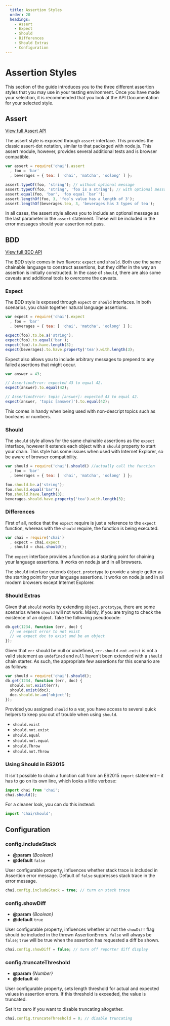 ```yaml
---
  title: Assertion Styles
  order: 20
  headings:
    - Assert
    - Expect
    - Should
    - Differences
    - Should Extras
    - Configuration
---
```


# Assertion Styles

This section of the guide introduces you to the three different assertion styles that you may use in your testing environment. Once you have made your selection, it is recommended that you look at the API Documentation for your selected style.


## Assert

<a href="/api/assert" class="clean-button">View full Assert API</a>

The assert style is exposed through `assert` interface. This provides
the classic assert-dot notation, similar to that packaged with
node.js. This assert module, however, provides several additional
tests and is browser compatible.

```js
var assert = require('chai').assert
  , foo = 'bar'
  , beverages = { tea: [ 'chai', 'matcha', 'oolong' ] };

assert.typeOf(foo, 'string'); // without optional message
assert.typeOf(foo, 'string', 'foo is a string'); // with optional message
assert.equal(foo, 'bar', 'foo equal `bar`');
assert.lengthOf(foo, 3, 'foo`s value has a length of 3');
assert.lengthOf(beverages.tea, 3, 'beverages has 3 types of tea');
```

In all cases, the assert style allows you to include an optional message as the
last parameter in the `assert` statement. These will be included in the
error messages should your assertion not pass.


## BDD

<a href="/api/bdd" class="clean-button">View full BDD API</a>

The BDD style comes in two flavors: `expect` and `should`. Both use the same
chainable language to construct assertions, but they differ in the way an
assertion is initially constructed. In the case of `should`, there are also
some caveats and additional tools to overcome the caveats.

### Expect

The BDD style is exposed through `expect` or `should` interfaces. In both
scenarios, you chain together natural language assertions.

```js
var expect = require('chai').expect
  , foo = 'bar'
  , beverages = { tea: [ 'chai', 'matcha', 'oolong' ] };

expect(foo).to.be.a('string');
expect(foo).to.equal('bar');
expect(foo).to.have.length(3);
expect(beverages).to.have.property('tea').with.length(3);
```

Expect also allows you to include arbitrary messages to prepend to any failed
assertions that might occur.

```js
var answer = 43;

// AssertionError: expected 43 to equal 42.
expect(answer).to.equal(42);

// AssertionError: topic [answer]: expected 43 to equal 42.
expect(answer, 'topic [answer]').to.equal(42);
```

This comes in handy when being used with non-descript topics such as
booleans or numbers.


### Should

The `should` style allows for the same chainable assertions as the
`expect` interface, however it extends each object with a `should`
property to start your chain. This style has some issues when used with Internet
Explorer, so be aware of browser compatibility.

```js
var should = require('chai').should() //actually call the function
  , foo = 'bar'
  , beverages = { tea: [ 'chai', 'matcha', 'oolong' ] };

foo.should.be.a('string');
foo.should.equal('bar');
foo.should.have.length(3);
beverages.should.have.property('tea').with.length(3);
```

### Differences

First of all, notice that the `expect` require is just a reference to the
`expect` function, whereas with the `should` require, the function is
being executed.

```js
var chai = require('chai')
  , expect = chai.expect
  , should = chai.should();
```

The `expect` interface provides a function as a starting point for chaining
your language assertions. It works on node.js and in all browsers.

The `should` interface extends `Object.prototype` to provide a single getter as
the starting point for your language assertions. It works on node.js and in
all modern browsers except Internet Explorer.


### Should Extras

Given that `should` works by extending `Object.prototype`, there are
some scenarios where `should` will not work. Mainly, if you are trying
to check the existence of an object. Take the following pseudocode:

```js
db.get(1234, function (err, doc) {
  // we expect error to not exist
  // we expect doc to exist and be an object
});
```

Given that `err` should be null or undefined, `err.should.not.exist` is
not a valid statement as `undefined` and `null` haven't been extended
with a `should` chain starter. As such, the appropriate few assertions
for this scenario are as follows:

```js
var should = require('chai').should();
db.get(1234, function (err, doc) {
  should.not.exist(err);
  should.exist(doc);
  doc.should.be.an('object');
});
```

Provided you assigned `should` to a var, you have access to several
quick helpers to keep you out of trouble when using `should`.

- `should.exist`
- `should.not.exist`
- `should.equal`
- `should.not.equal`
- `should.Throw`
- `should.not.Throw`

### Using Should in ES2015

It isn't possible to chain a function call from an ES2015 `import`
statement – it has to go on its own line, which looks a little
verbose:

```js
import chai from 'chai';
chai.should();
```

For a cleaner look, you can do this instead:

```js
import 'chai/should';
```

## Configuration

### config.includeStack

- **@param** _{Boolean}_
- **@default** `false`

User configurable property, influences whether stack trace is included in
Assertion error message. Default of `false` suppresses stack trace in the error
message.

```javascript
chai.config.includeStack = true; // turn on stack trace
```

### config.showDiff

- **@param** _{Boolean}_
- **@default** `true`

User configurable property, influences whether or not the `showDiff` flag
should be included in the thrown AssertionErrors. `false` will always be `false`;
`true` will be true when the assertion has requested a diff be shown.

```javascript
chai.config.showDiff = false; // turn off reporter diff display
```

### config.truncateThreshold

- **@param** _{Number}_
- **@default** `40`

User configurable property, sets length threshold for actual and expected values
in assertion errors. If this threshold is exceeded, the value is truncated.

Set it to zero if you want to disable truncating altogether.

```javascript
chai.config.truncateThreshold = 0; // disable truncating
```
